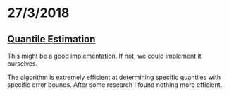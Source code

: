 # 27/3/2018

## [Quantile Estimation](https://www.cs.rutgers.edu/~muthu/bquant.pdf)

[This](https://github.com/postmates/quantiles) might be a good implementation. If not, we could implement it ourselves.

The algorithm is extremely efficient at determining specific quantiles with specific error bounds. After some research I found nothing more efficient.

